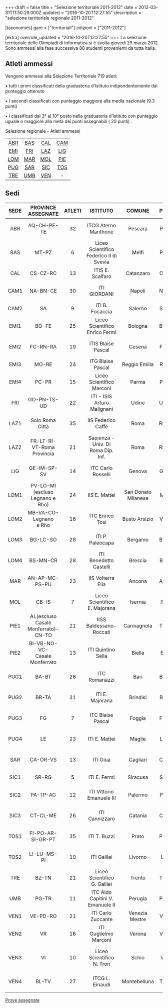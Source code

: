 +++
draft = false
title = "Selezione territoriale 2011-2012"
date = 2012-03-31T11:50:29.000Z
updated = "2016-10-20T12:27:55"
description = "selezione territoriale regionale 2011-2012"

[taxonomies]
gare = ["territoriali"]
edizioni = ["2011-2012"]

[extra]
override_updated = "2016-10-20T12:27:55"
+++
La selezione territoriale delle Olimpiadi di Informatica si è svolta giovedì 29 marzo 2012. Sono ammessi alla fase successiva 88 studenti provenienti da tutta Italia.
<!-- more -->
## Atleti ammessi

Vengono ammessi alla Selezione Territoriale 719 atleti:

• tutti i primi classificati della graduatoria d’Istituto indipendentemente dal punteggio ottenuto

• i secondi classificati con punteggio maggiore alla media nazionale (9.3 punti)

• i classificati dal 3° al 10° posto nella graduatoria d’Istituto con punteggio uguale o maggiore alla metà dei punti assegnabili ( 20 punti) .

Selezione regionale - Atleti ammessi

| | | | |
| :---------------------------------------------------------: | :----------------------------------------------------------: | :--------------------------------------------------------: | :--------------------------------------------------------: |
|  [ABR](/oldsite/ter12/Abruzzo2012.pdf)  | [BAS](/oldsite/ter12/Basilicata2012.pdf) | [CAL](/oldsite/ter12/Calabria2012.pdf) | [CAM](/oldsite/ter12/Campania2012.pdf) |
|  [EMI](/oldsite/ter12/Emilia2012.pdf)   |   [FRI](/oldsite/ter12/Friuli2012.pdf)   |  [LAZ](/oldsite/ter12/Lazio2012.pdf)   | [LIG](/oldsite/ter12/Liguria2012.pdf)  |
| [LOM](/oldsite/ter12/Lombardia2012.pdf) |   [MAR](/oldsite/ter12/Marche2012.pdf)   |  [MOL](/oldsite/ter12/Molise2012.pdf)  | [PIE](/oldsite/ter12/Piemonte2012.pdf) |
|  [PUG](/oldsite/ter12/Puglia-2012.pdf)  |  [SAR](/oldsite/ter12/Sardegna2012.pdf)  | [SIC](/oldsite/ter12/Sicilia2012.pdf)  | [TOS](/oldsite/ter12/Toscana2012.pdf)  |
| [TRE](/oldsite/ter12/Trentino2012.pdf)  |   [UMB](/oldsite/ter12/Umbria2012.pdf)   |  [VEN](/oldsite/ter12/Veneto2012.pdf)  |                             -                              |

## Sedi

| **SEDE** |       **PROVINCE ASSEGNATE**        | **ATLETI** |              **ISTITUTO**               |     **COMUNE**      | **PV** |                                 **REFERENTE**                                  |
| :------: | :---------------------------------: | :--------: | :-------------------------------------: | :-----------------: | :----: | :----------------------------------------------------------------------------: |
|   ABR    |             AQ-CH-PE-TE             |     32     |          ITCG Aterno Manthonè           |       Pescara       |   PE   |            [Prof.ssa Rossana D´Ignazio](mailto:digros@katamail.com)            |
|   BAS    |                MT-PZ                |     6      | Liceo Scientifico Federico II di Svevia |        Melfi        |   PZ   |          [Prof.ssa Teresa Caruso](mailto:teresa.caruso@istruzione.it)          |
|   CAL    |              CS-CZ-RC               |     13     |            ITIS E. Scalfaro             |      Catanzaro      |   CZ   |           [Prof. Bruno Dattilo](mailto:bruno.dattilo@istruzione.it)            |
|   CAM1   |              NA-BN-CE               |     30     |              ITI GIORDANI               |       Napoli        |   NA   |              [Prof. Antonio Artesi](mailto:anardoc.it@tiscali.it)              |
|   CAM2   |                 SA                  |     9      |             ITI B. Focaccia             |       Salerno       |   SA   |              [Prof. Nicola Ansanelli](mailto:ansanelli@alice.it)               |
|   EMI1   |                BO-FE                |     25     |     Liceo Scientifico Enrico Fermi      |       Bologna       |   BO   |           [Prof.ssa Giorgeliana Carletto](mailto:gcarletto@email.it)           |
|   EMI2   |              FC-RN-RA               |     19     |           ITIS Blaise Pascal            |       Cesena        |   FC   |       [Prof.ssa Vanna Zabberoni](mailto:vanna.zabberoni@itis-cesena.it)        |
|   EMI3   |                MO-RE                |     24     |            ITG Blaise Pascal            |    Reggio Emilia    |   RE   |            [Prof. Giulio Angiani](mailto:giulio.angiani@gmail.com)             |
|   EMI4   |                PC-PR                |     15     |        Liceo Scientifico Marconi        |        Parma        |   PR   |              [Prof.ssa Maria Botta](mailto:maria_botta@libero.it)              |
|   FRI    |             GO-PN-TS-UD             |     22     |       ITI - ISIS Arturo Malignani       |        Udine        |   UD   |         [Prof.ssa Nicoletta Negrello](mailto:negrello@malignani.ud.it)         |
|   LAZ1   |           Solo Roma Città           |     35     |           IIS Federico Caffè            |        Roma         |   RM   |            [Prof.ssa Francesca Bussotti](mailto:frankbu@inwind.it)             |
|   LAZ2   |     FR-LT-RI-VT-Roma Provincia      |     21     |   Sapienza - Univ. Di Roma Dip. Inf.    |        Roma         |   RM   |           [Prof.ssa Annalisa Massini](mailto:massini@di.uniroma1.it)           |
|   LIG    |             GE-IM-SP-SV             |     14     |           ITC Carlo Rosselli            |       Genova        |   GE   |             [Prof.ssa Genzianella Foresti](mailto:geforest@tin.it)             |
|   LOM1   |  PV-LO-MI (escluso Legnano e Rho)   |     24     |              IIS E. Mattei              | San Donato Milanese |   MI   |               [Prof. Luca Mazzei](mailto:luca.mazzei@libero.it)                |
|   LOM2   |     MB-VA-CO-Legnano<br/> e Rho     |     16     |             ITC Enrico Tosi             |    Busto Arsizio    |   VA   |           [Prof.ssa Silvia Tondo](mailto:silvia.tondo@itctosi.va.it)           |
|   LOM3   |              BG-LC-SO               |     28     |            ITI P. Paleocapa             |       Bergamo       |   BG   |            [Prof. Cesare Bottaro](mailto:cesare.bottaro@gmail.com)             |
|   LOM4   |              BS-MN-CR               |     28     |         ITI Benedetto Castelli          |       Brescia       |   BS   |      [Prof. Alessandro Bugatti](mailto:alessandro.bugatti@istruzione.it)       |
|   MAR    |           AN-AP-MC-PS-PU            |     23     |            IIS Volterra Elia            |       Ancona        |   AN   |           [Prof. Giampaolo Brancatello](mailto:winter57g@gmail.com)            |
|   MOL    |                CB-IS                |     7      |      Liceo Scientifico E. Majorana      |       Isernia       |   IS   |      [Prof.ssa Alessandra Moauro](mailto:alessandra.moauro@istruzione.it)      |
|   PIE1   | AL(escluso Casale Monferrato)-CN-TO |     21     |         IISS Baldessano-Roccati         |     Carmagnola      |   TO   |      [Prof. Giovanni Spadafora](mailto:giovanni.spadafora@istruzione.it)       |
|   PIE2   | BI-VB-NO-VC-<br/> Casale Monferrato |     13     |           ITI Quintino Sella            |       Biella        |   BI   |         [Prof. Sandro Landorno](mailto:sandro.landorno@itis.biella.it)         |
|   PUG1   |                BA-BT                |     26     |              ITC Romanazzi              |        Bari         |   BA   |         [Prof. Antonio De Carne](mailto:antonio.decarne@istruzione.it)         |
|   PUG2   |                BR-TA                |     31     |             ITI E. Majorana             |      Brindisi       |   BR   |                [Prof. Giuseppe Cavallo](mailto:giohorse@tin.it)                |
|   PUG3   |                 FG                  |     7      |            ITC Blaise Pascal            |       Foggia        |   FG   | [Prof. Lucio Antonio Tortorella](mailto:lucioantonio.tortorella@istruzione.it) |
|   PUG4   |                 LE                  |     23     |              ITI E. Mattei              |       Maglie        |   LE   |               [Prof. Nunzio Galati](mailto:galati@itismaglie.it)               |
|   SAR    |              CA-OR-VS               |     13     |                ITI Giua                 |      Cagliari       |   CA   |       [Prof.ssa Grazia Chiuchiolo](mailto:grazia.chiuchiolo@tiscali.it)        |
|   SIC1   |                SR-RG                |     5      |              ITI E. Fermi               |      Siracusa       |   SR   |                 [Prof. Lucio Santo](mailto:sanluciano@tin.it)                  |
|   SIC2   |              PA-TP-AG               |     12     |        ITI Vittorio Emanuele III        |       Palermo       |   PA   |            [Prof. Salvatore Truncali](mailto:truncali.s@libero.it)             |
|   SIC3   |              CT-CL-ME               |     26     |             ITI Cannizzaro              |       Catania       |   CT   |           [Prof.ssa Cettina Allegra](mailto:cettina.allegra@tin.it)            |
|   TOS1   |          FI-PO-AR-SI-GR-PT          |     35     |              ITI T. Buzzi               |        Prato        |   PO   |              [Prof.ssa Grazia Biondi](mailto:g.biondi3@gmail.com)              |
|   TOS2   |             LI-LU-MS-PI             |     10     |               ITI Galilei               |       Livorno       |   LI   |         [Prof. Salvatore Speranza](mailto:salvatoresperanza@alice.it)          |
|   TRE    |                BZ-TN                |     21     |      Liceo Scientifico G. Galilei       |       Trento        |   TN   |            [Prof.ssa Gabriella Armani](mailto:gabarm57@hotmail.com)            |
|   UMB    |                PG-TR                |     11     |    ITC Aldo Capitini V. Emanuele II     |       Perugia       |   PG   |    [Prof.ssa Annastella Federici](mailto:annastella.federici@istruzione.it)    |
|   VEN1   |              VE-PD-RO               |     21     |           ITI Carlo Zuccante            |   Venezia Mestre    |   VE   |                [Prof. Carlo Salvagno](mailto:c_salvagno@tin.it)                |
|   VEN2   |                 VR                  |     16     |          ITI Guglielmo Marconi          |       Verona        |   VR   |             [Prof. Lorenzo De Carli](mailto:ldecarli@marconivr.it)             |
|   VEN3   |                 VI                  |     10     |        Liceo Scientifico N. Tron        |        Schio        |   VI   |         [Prof. Angelo Franco Catena](mailto:angelo.catena@tron.vi.it)          |
|   VEN4   |                BL-TV                |     27     |             ITCG L. Einaudi             |    Montebelluna     |   TV   |             [Prof. Gianluigi Ziliotto](mailto:g.ziliotto@alice.it)             |

[Prove assegnate](http://backup.olimpiadi-informatica.it/files/prove%20territoriali%202012.zip)

